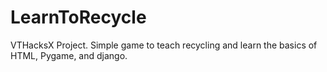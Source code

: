 # LearnToRecycle
VTHacksX Project. Simple game to teach recycling and learn the basics of HTML, Pygame, and django.
